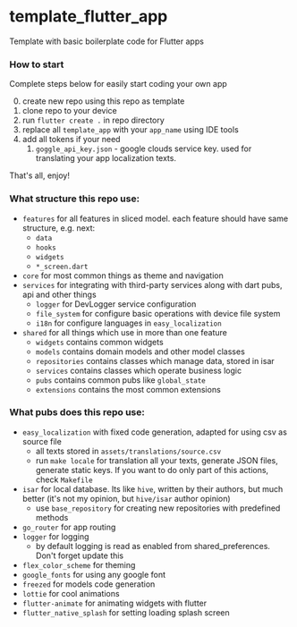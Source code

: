 # template_flutter_app

Template with basic boilerplate code for Flutter apps

### How to start

Complete steps below for easily start coding your own app

0. create new repo using this repo as template
1. clone repo to your device
2. run `flutter create .` in repo directory
3. replace all `template_app` with your `app_name` using IDE tools
4. add all tokens if your need
   1. `goggle_api_key.json` - google clouds service key. used for translating your app localization texts.

That's all, enjoy!

### What structure this repo use:

- `features` for all features in sliced model. each feature should have same structure, e.g. next:
  - `data`
  - `hooks`
  - `widgets`
  - `*_screen.dart`
- `core` for most common things as theme and navigation
- `services` for integrating with third-party services along with dart pubs, api and other things
  - `logger` for DevLogger service configuration
  - `file_system` for configure basic operations with device file system
  - `i18n` for configure languages in `easy_localization`
- `shared` for all things which use in more than one feature
  - `widgets` contains common widgets
  - `models` contains domain models and other model classes
  - `repositories` contains classes which manage data, stored in isar
  - `services` contains classes which operate business logic
  - `pubs` contains common pubs like `global_state`
  - `extensions` contains the most common extensions

### What pubs does this repo use:

- `easy_localization` with fixed code generation, adapted for using csv as source file
  - all texts stored in `assets/translations/source.csv`
  - run `make locale` for translation all your texts, generate JSON files, generate static keys. If you want to do only part of this actions, check `Makefile`
- `isar` for local database. Its like `hive`, written by their authors, but much better (it's not my opinion, but `hive/isar` author opinion)
  - use `base_repository` for creating new repositories with predefined methods
- `go_router` for app routing
- `logger` for logging
  - by default logging is read as enabled from shared_preferences. Don't forget update this
- `flex_color_scheme` for theming
- `google_fonts` for using any google font
- `freezed` for models code generation
- `lottie` for cool animations
- `flutter-animate` for animating widgets with flutter
- `flutter_native_splash` for setting loading splash screen
